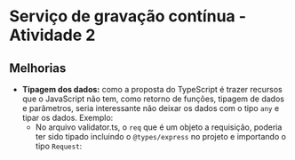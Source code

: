 # Serviço de gravação contínua - Atividade 2

## Melhorias
- **Tipagem dos dados:** como a proposta do TypeScript é trazer recursos que o JavaScript não tem, como retorno de funções, tipagem de dados e parâmetros, seria interessante não deixar os dados com o tipo `any` e tipar os dados. Exemplo:
    - No arquivo validator.ts, o `req` que é um objeto a requisição, poderia ter sido tipado incluindo o `@types/express` no projeto e importando o tipo `Request`:

<!-- 
- [x] Update a base
- [x] Delete a base
- [x] Rent a base
- [x] List all bases or list bases with parameters through query string
- [x] Thunder client requests collection  -->
